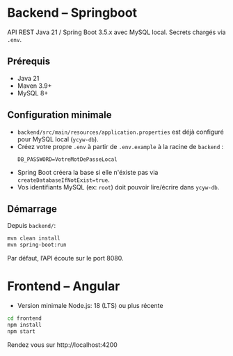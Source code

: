 # Backend – Springboot

API REST Java 21 / Spring Boot 3.5.x avec MySQL local. Secrets chargés via `.env`.

## Prérequis

- Java 21
- Maven 3.9+
- MySQL 8+

## Configuration minimale

- `backend/src/main/resources/application.properties` est déjà configuré pour MySQL local (`ycyw-db`).
- Créez votre propre `.env` à partir de `.env.example` à la racine de `backend` :
  ```env
  DB_PASSWORD=VotreMotDePasseLocal
  ```
- Spring Boot créera la base si elle n'éxiste pas via `createDatabaseIfNotExist=true`.
- Vos identifiants MySQL (ex: `root`) doit pouvoir lire/écrire dans `ycyw-db`.

## Démarrage

Depuis `backend/`:

```bash
mvn clean install
mvn spring-boot:run
```

Par défaut, l’API écoute sur le port 8080.

# Frontend – Angular

- Version minimale Node.js: 18 (LTS) ou plus récente

```bash
cd frontend
npm install
npm start
```

Rendez vous sur http://localhost:4200
